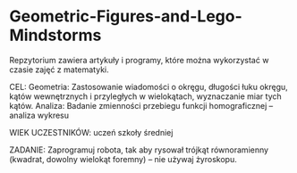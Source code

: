# Geometric-Figures-and-Lego-Mindstorms
Repzytorium zawiera artykuły i programy, które można wykorzystać w czasie zajęć z matematyki.

CEL:  Geometria: Zastosowanie wiadomości o okręgu, długości łuku okręgu, kątów wewnętrznych i przyległych w wielokątach, wyznaczanie miar tych kątów. 
Analiza: Badanie zmienności przebiegu funkcji homograficznej – analiza wykresu

WIEK UCZESTNIKÓW:  uczeń szkoły średniej

ZADANIE: Zaprogramuj robota, tak aby rysował trójkąt równoramienny (kwadrat, dowolny wielokąt foremny) – nie używaj żyroskopu.
